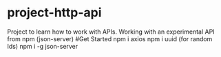 # project-http-api
 Project to learn how to work with APIs. Working with an experimental API from npm (json-server)
#Get Started
npm i axios
npm i uuid (for random Ids)
npm i -g json-server

